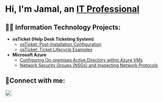 <h1>Hi, I'm Jamal, an <a href="https://www.linkedin.com/in/jamalcopeland/">IT Professional</a></h1>

<h2>👨‍💻 Information Technology Projects:</h2>

- <b>osTicket (Help Desk Ticketing System)</b>
  - [osTicket: Post-Installation Configuration](https://github.com/jamalcopeland/post-install-config)
  - [osTicket: Ticket Lifecycle Examples](https://github.com/jamalcopeland/ticket-lifecycle)
- <b>Microsoft Azure</b>
  - [Configuring On-premises Active Directory within Azure VMs](https://github.com/jamalcopeland/configure-ad)
  - [Network Security Groups (NSGs) and Inspecting Network Protocols](https://github.com/jamalcopeland/azure-network-protocols)

<h2>🤳Connect with me:</h2>

[<img align="left" alt="Josh | LinkedIn" width="22px" src="https://cdn.jsdelivr.net/npm/simple-icons@v3/icons/linkedin.svg" />][linkedin]

[linkedin]: https://linkedin.com/in/jamalcopeland
